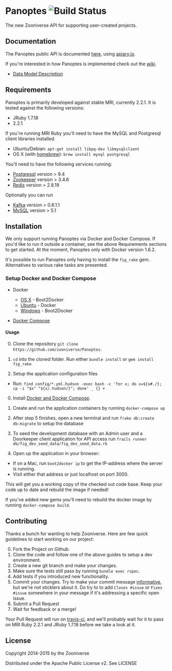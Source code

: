 # Panoptes ![Build Status](https://travis-ci.org/zooniverse/Panoptes.svg?branch=master)

The new Zooniverse API for supporting user-created projects.

## Documentation

The Panoptes public API is documented [here](http://docs.panoptes.apiary.io), using [apiary.io](http://apiary.io).

If you're interested in how Panoptes is implemented check out the [wiki](https://github.com/zooniverse/Panoptes/wiki).

* [Data Model Description](https://github.com/zooniverse/Panoptes/wiki/DataModel)

## Requirements

Panoptes is primarily developed against stable MRI, currently 2.2.1. It is tested against the following versions:

* JRuby 1.7.18
* 2.2.1

If you're running MRI Ruby you'll need to have the MySQL and Postgresql client libraries installed.

* Ubuntu/Debian: `apt-get install libpq-dev libmysqlclient`
* OS X (with [homebrew](http://homebrew.io)): `brew install mysql postgresql`

You'll need to have the following services running:

* [Postgresql](http://postgresql.org) version > 9.4
* [Zookeeper](http://zookeeper.apache.org) version > 3.4.6
* [Redis](http://redis.io) version > 2.8.19

Optionally you can run

* [Kafka](http://kafka.apache.org) version > 0.8.1.1
* [MySQL](http://www.mysql.com) version > 5.1

## Installation

We only support running Panoptes via Docker and Docker Compose. If you'd like to run it outside a container, see the above Requirements sections to get started. At the moment, Panoptes only with Docker version 1.6.2.

It's possible to run Panoptes only having to install the `fig_rake` gem. Alternatives to various rake tasks are presented.

### Setup Docker and Docker Compose

* Docker
  * [OS X](https://docs.docker.com/installation/mac/) - Boot2Docker
  * [Ubuntu](https://docs.docker.com/installation/ubuntulinux/) - Docker
  * [Windows](http://docs.docker.com/installation/windows/) - Boot2Docker

* [Docker Compose](https://docs.docker.com/compose/)

#### Usage

0. Clone the repository `git clone https://github.com/zooniverse/Panoptes`.

0. `cd` into the cloned folder. Run either `bundle install` or `gem install fig_rake`

0. Setup the application configuration files
  + Run: `find config/*.yml.hudson -exec bash -c 'for x; do x=${x#./}; cp -i "$x" "${x/.hudson/}"; done' _ {} +`

0. Install [Docker and Docker Compose](https://docs.docker.com/compose/install/).

0. Create and run the application containers by running `docker-compose up`

0. After step 5 finishes, open a new terminal and run `frake db:create db:migrate` to setup the database

0. To seed the development database with an Admin user and a Doorkeeper client application for API access run `frails runner db/fig_dev_seed_data/fig_dev_seed_data.rb`

0. Open up the application in your browser:
  + If on a Mac, run `boot2docker ip` to get the IP-address where the server is running.
  + Visit either that address or just localhost on port 3000.

This will get you a working copy of the checked out code base. Keep your code up to date and rebuild the image if needed!

If you've added new gems you'll need to rebuild the docker image by running `docker-compose build`.

## Contributing

Thanks a bunch for wanting to help Zooniverse. Here are few quick guidelines to start working on our project:

0. Fork the Project on Github.
0. Clone the code and follow one of the above guides to setup a dev environment.
0. Create a new git branch and make your changes.
0. Make sure the tests still pass by running `bundle exec rspec`.
0. Add tests if you introduced new functionality.
0. Commit your changes. Try to make your commit message [informative](http://tbaggery.com/2008/04/19/a-note-about-git-commit-messages.html), but we're not sticklers about it. Do try to to add `Closes #issue` or `Fixes #issue` somewhere in your message if it's addressing a specific open issue.
0. Submit a Pull Request
0. Wait for feedback or a merge!

Your Pull Request will run on [travis-ci](https://travis-ci.org/zooniverse/Panoptes), and we'll probably wait for it to pass on MRI Ruby 2.2.1 and JRuby 1.7.18 before we take a look at it.

## License

Copyright 2014-2015 by the Zooniverse

Distributed under the Apache Public License v2. See LICENSE
